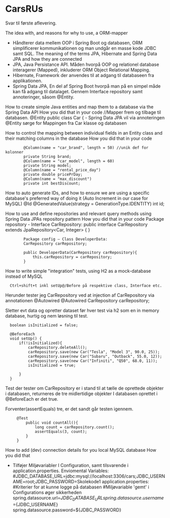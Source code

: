 # CarsRUs

Svar til første aflevering.

The idea with, and reasons for why to use, a ORM-mapper
-	Håndterer data mellem OOP i Spring Boot og databasen, ORM simplificerer kommunikationen og man undgår en masse kode JDBC samt SQL. 
The meaning of the terms JPA, Hibernate and Spring Data JPA and how they are connected
-	JPA, Java Persistance API. Måden hvorpå OOP og relationel database interagerer (Mapped), inkluderer ORM Object Relational Mapping.
-	Hibernate, Framework der anvendes til at adgang til databaseen fra applikationen.
-	Spring Data JPA, En del af Spring Boot hvorpå man på en simpel måde kan få adgang til datalaget. Gennem Interface repository samt annoteringer, såsom @Entity. 

How to create simple Java entities and map them to a database via the Spring Data API
   How you did that in your code
            //Mapper frem og tilbage til databasen.
            @Entity
            public class Car {
            -	Spring Data JPA vil via annoteringen @Entity sørge for Mappingen fra Car klasse og databasen

How to control the mapping between individual fields in an Entity class and their matching columns in the database
   How you did that in your code

            @Column(name = "car_brand", length = 50) //unik def for kolonner
            private String brand;
            @Column(name = "car_model", length = 60)
            private String model;
            @Column(name = "rental_price_day")
            private double pricePrDay;
            @Column(name = "max_discount")
            private int bestDiscount;

How to auto generate IDs, and how to ensure we are using a specific database's preferred way of doing it (Auto Increment in our case for  MySQL)
            @Id
            @GeneratedValue(strategy = GenerationType.IDENTITY)
            int id;

How to use and define repositories and relevant query methods using Spring Data JPAs repository pattern
   How you did that in your code
            Package repository  - Interface CarRepository:
            public interface CarRepository extends JpaRepository<Car, Integer> {
            }

            Package config – Class DeveloperData:
            CarRepository carRepository;
            
            public DeveloperData(CarRepository carRepository){
                this.carRepository = carRepository;
            }

How to write simple "integration" tests, using H2 as a mock-database instead of MySQL
   
      Ctrl+shift+t inkl setUp@/Before på respektive class, Interface etc.

Herunder tester jeg CarRepository ved at injection af CarRepository via annotationen @Autowired
      @Autowired
      CarRepository carRepository;

Sletter evt data og opretter dataset før hver test via h2 som en in memory database, hurtig og nem løsning til test.

      boolean isInitialized = false;
      
      @BeforeEach
      void setUp() {
          if(!isInitialized){
              carRepository.deleteAll();
              carRepository.save(new Car("Tesla", "Model 3", 90.0, 25));
              carRepository.save(new Car("Subaru", "Outback", 55.0, 12));
              carRepository.save(new Car("Infiniti", "Q50", 68.0, 11));
              isInitialized = true;
      
          }
      }


Test der tester om CarRepository er i stand til at tælle de oprettede objekter i databasen, returneres de tre midlertidige objekter I databasen oprettet i @BeforeEach er det true. 

Forventer(assertEquals) tre, er det sandt går testen igennem.

         @Test
             public void countAll(){
                 long count = carRepository.count();
                 assertEquals(3, count);
             }
         }


How to add (dev) connection details for you local MySQL database
   How you did that
-	Tilføjer Miljøvariabler I Configuration, samt tilsvarende i application.properties.
      Enviomental Variables:
 	          #JDBC_DATABASE_URL=jdbc:mysql://localhost:3306/cars;JDBC_USERNAME=root;JDBC_PASSWORD=Skolekode1
 	    application.properties:
 	         #Kriterier for at kunne logge på databasen
            #Miljøvariable 'gemt' i Configurations øger sikkerheden
            spring.datasource.url=${JDBC_DATABASE_URL}
            spring.datasource.username=${JDBC_USERNAME}
            spring.datasource.password=${JDBC_PASSWORD}
